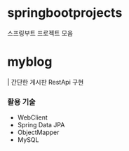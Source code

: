 # springbootprojects
스프링부트 프로젝트 모음
# myblog
| 간단한 게시판 RestApi 구현
### 활용 기술
- WebClient
- Spring Data JPA
- ObjectMapper
- MySQL
